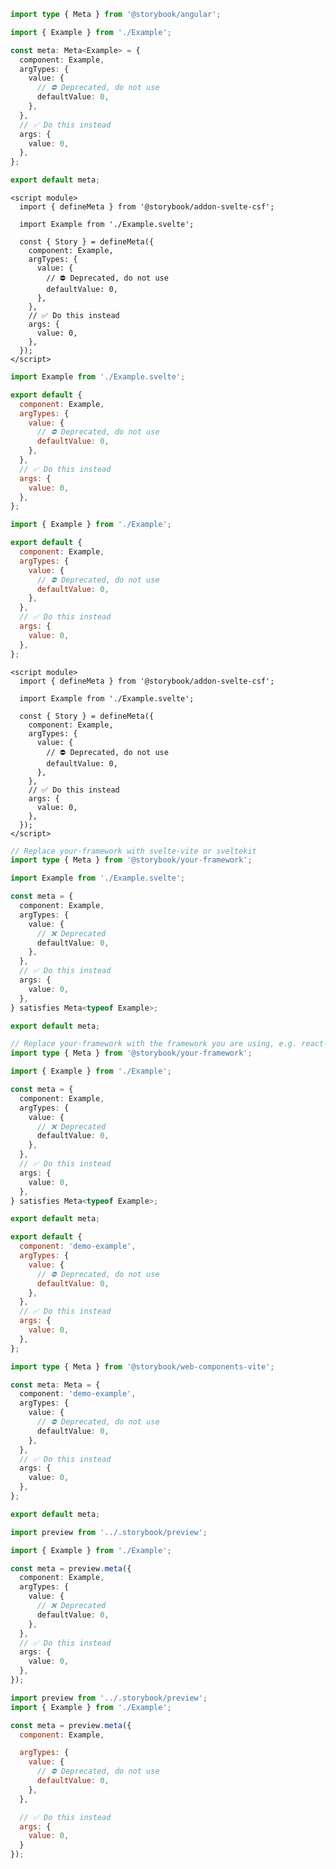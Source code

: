 ```ts filename="Example.stories.ts" renderer="angular" language="ts"
import type { Meta } from '@storybook/angular';

import { Example } from './Example';

const meta: Meta<Example> = {
  component: Example,
  argTypes: {
    value: {
      // ⛔️ Deprecated, do not use
      defaultValue: 0,
    },
  },
  // ✅ Do this instead
  args: {
    value: 0,
  },
};

export default meta;
```

```svelte filename="Example.stories.svelte" renderer="svelte" language="js" tabTitle="Svelte CSF"
<script module>
  import { defineMeta } from '@storybook/addon-svelte-csf';

  import Example from './Example.svelte';

  const { Story } = defineMeta({
    component: Example,
    argTypes: {
      value: {
        // ⛔️ Deprecated, do not use
        defaultValue: 0,
      },
    },
    // ✅ Do this instead
    args: {
      value: 0,
    },
  });
</script>
```

```js filename="Example.stories.js" renderer="svelte" language="js" tabTitle="CSF"
import Example from './Example.svelte';

export default {
  component: Example,
  argTypes: {
    value: {
      // ⛔️ Deprecated, do not use
      defaultValue: 0,
    },
  },
  // ✅ Do this instead
  args: {
    value: 0,
  },
};
```

```js filename="Example.stories.js|jsx" renderer="common" language="js" tabTitle="CSF 3"
import { Example } from './Example';

export default {
  component: Example,
  argTypes: {
    value: {
      // ⛔️ Deprecated, do not use
      defaultValue: 0,
    },
  },
  // ✅ Do this instead
  args: {
    value: 0,
  },
};
```

```svelte filename="Example.stories.svelte" renderer="svelte" language="ts" tabTitle="Svelte CSF"
<script module>
  import { defineMeta } from '@storybook/addon-svelte-csf';

  import Example from './Example.svelte';

  const { Story } = defineMeta({
    component: Example,
    argTypes: {
      value: {
        // ⛔️ Deprecated, do not use
        defaultValue: 0,
      },
    },
    // ✅ Do this instead
    args: {
      value: 0,
    },
  });
</script>
```

```ts filename="Example.stories.ts" renderer="svelte" language="ts" tabTitle="CSF"
// Replace your-framework with svelte-vite or sveltekit
import type { Meta } from '@storybook/your-framework';

import Example from './Example.svelte';

const meta = {
  component: Example,
  argTypes: {
    value: {
      // ❌ Deprecated
      defaultValue: 0,
    },
  },
  // ✅ Do this instead
  args: {
    value: 0,
  },
} satisfies Meta<typeof Example>;

export default meta;
```

```ts filename="Example.stories.ts|tsx" renderer="common" language="ts" tabTitle="CSF 3"
// Replace your-framework with the framework you are using, e.g. react-vite, nextjs, vue3-vite, etc.
import type { Meta } from '@storybook/your-framework';

import { Example } from './Example';

const meta = {
  component: Example,
  argTypes: {
    value: {
      // ❌ Deprecated
      defaultValue: 0,
    },
  },
  // ✅ Do this instead
  args: {
    value: 0,
  },
} satisfies Meta<typeof Example>;

export default meta;
```

```js filename="Example.stories.js" renderer="web-components" language="js"
export default {
  component: 'demo-example',
  argTypes: {
    value: {
      // ⛔️ Deprecated, do not use
      defaultValue: 0,
    },
  },
  // ✅ Do this instead
  args: {
    value: 0,
  },
};
```

```ts filename="Example.stories.ts" renderer="web-components" language="ts"
import type { Meta } from '@storybook/web-components-vite';

const meta: Meta = {
  component: 'demo-example',
  argTypes: {
    value: {
      // ⛔️ Deprecated, do not use
      defaultValue: 0,
    },
  },
  // ✅ Do this instead
  args: {
    value: 0,
  },
};

export default meta;
```

```ts filename="Example.stories.ts|tsx" renderer="react" language="ts" tabTitle="CSF Next 🧪"
import preview from '../.storybook/preview';

import { Example } from './Example';

const meta = preview.meta({
  component: Example,
  argTypes: {
    value: {
      // ❌ Deprecated
      defaultValue: 0,
    },
  },
  // ✅ Do this instead
  args: {
    value: 0,
  },
});
```

<!-- JS snippets still needed while providing both CSF 3 & Next -->

```js filename="Example.stories.js|jsx" renderer="react" language="js" tabTitle="CSF Next 🧪"
import preview from '../.storybook/preview';
import { Example } from './Example';

const meta = preview.meta({
  component: Example,

  argTypes: {
    value: {
      // ⛔️ Deprecated, do not use
      defaultValue: 0,
    },
  },

  // ✅ Do this instead
  args: {
    value: 0,
  }
});
```
